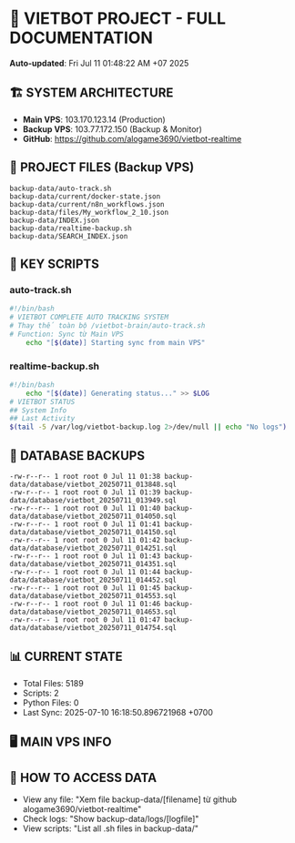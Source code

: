 # 🤖 VIETBOT PROJECT - FULL DOCUMENTATION
**Auto-updated**: Fri Jul 11 01:48:22 AM +07 2025

## 🏗️ SYSTEM ARCHITECTURE
- **Main VPS**: 103.170.123.14 (Production)
- **Backup VPS**: 103.77.172.150 (Backup & Monitor)
- **GitHub**: https://github.com/alogame3690/vietbot-realtime

## 📁 PROJECT FILES (Backup VPS)
```
backup-data/auto-track.sh
backup-data/current/docker-state.json
backup-data/current/n8n_workflows.json
backup-data/files/My_workflow_2_10.json
backup-data/INDEX.json
backup-data/realtime-backup.sh
backup-data/SEARCH_INDEX.json
```

## 🔧 KEY SCRIPTS
### auto-track.sh
```bash
#!/bin/bash
# VIETBOT COMPLETE AUTO TRACKING SYSTEM
# Thay thế toàn bộ /vietbot-brain/auto-track.sh
# Function: Sync từ Main VPS
    echo "[$(date)] Starting sync from main VPS"
```
### realtime-backup.sh
```bash
#!/bin/bash
    echo "[$(date)] Generating status..." >> $LOG
# VIETBOT STATUS
## System Info
## Last Activity
$(tail -5 /var/log/vietbot-backup.log 2>/dev/null || echo "No logs")
```

## 💾 DATABASE BACKUPS
```
-rw-r--r-- 1 root root 0 Jul 11 01:38 backup-data/database/vietbot_20250711_013848.sql
-rw-r--r-- 1 root root 0 Jul 11 01:39 backup-data/database/vietbot_20250711_013949.sql
-rw-r--r-- 1 root root 0 Jul 11 01:40 backup-data/database/vietbot_20250711_014050.sql
-rw-r--r-- 1 root root 0 Jul 11 01:41 backup-data/database/vietbot_20250711_014150.sql
-rw-r--r-- 1 root root 0 Jul 11 01:42 backup-data/database/vietbot_20250711_014251.sql
-rw-r--r-- 1 root root 0 Jul 11 01:43 backup-data/database/vietbot_20250711_014351.sql
-rw-r--r-- 1 root root 0 Jul 11 01:44 backup-data/database/vietbot_20250711_014452.sql
-rw-r--r-- 1 root root 0 Jul 11 01:45 backup-data/database/vietbot_20250711_014553.sql
-rw-r--r-- 1 root root 0 Jul 11 01:46 backup-data/database/vietbot_20250711_014653.sql
-rw-r--r-- 1 root root 0 Jul 11 01:47 backup-data/database/vietbot_20250711_014754.sql
```

## 📊 CURRENT STATE
- Total Files: 5189
- Scripts: 2
- Python Files: 0
- Last Sync: 2025-07-10 16:18:50.896721968 +0700

## 🖥️ MAIN VPS INFO


## 🚨 HOW TO ACCESS DATA
- View any file: "Xem file backup-data/[filename] từ github alogame3690/vietbot-realtime"
- Check logs: "Show backup-data/logs/[logfile]"
- View scripts: "List all .sh files in backup-data/"

